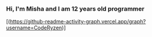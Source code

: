 ### Hi, I'm Misha and I am 12 years old programmer


[(https://github-readme-activity-graph.vercel.app/graph?username=CodeRyzen)]
